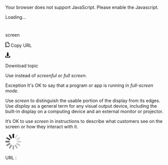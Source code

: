 ﻿Your browser does not support JavaScript. Please enable the Javascript.

Loading...

# 

screen

![Copy URL](media/screen/Copy.png)
Copy URL

![Download](media/screen/Download.png)

Download topic

Use instead of *screenful* or *full screen*. 

Exception It's OK to say that a program or app is running in *full-screen mode*.

Use *screen* to distinguish the usable portion of the display from its edges. Use *display*
as a general term for any visual output device, including the built-in
display on a computing device and an external monitor or projector.

It’s OK to use *screen* in instructions to describe what customers see on the screen or how they interact with it. 

![In progress](media/screen/activity-large.gif)

URL :
